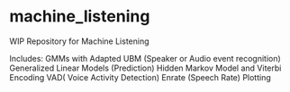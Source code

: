 machine_listening
=================

WIP Repository for Machine Listening

Includes:
GMMs with Adapted UBM (Speaker or Audio event recognition)
Generalized Linear Models (Prediction)
Hidden Markov Model and Viterbi Encoding
VAD( Voice Activity Detection)
Enrate (Speech Rate)
Plotting
